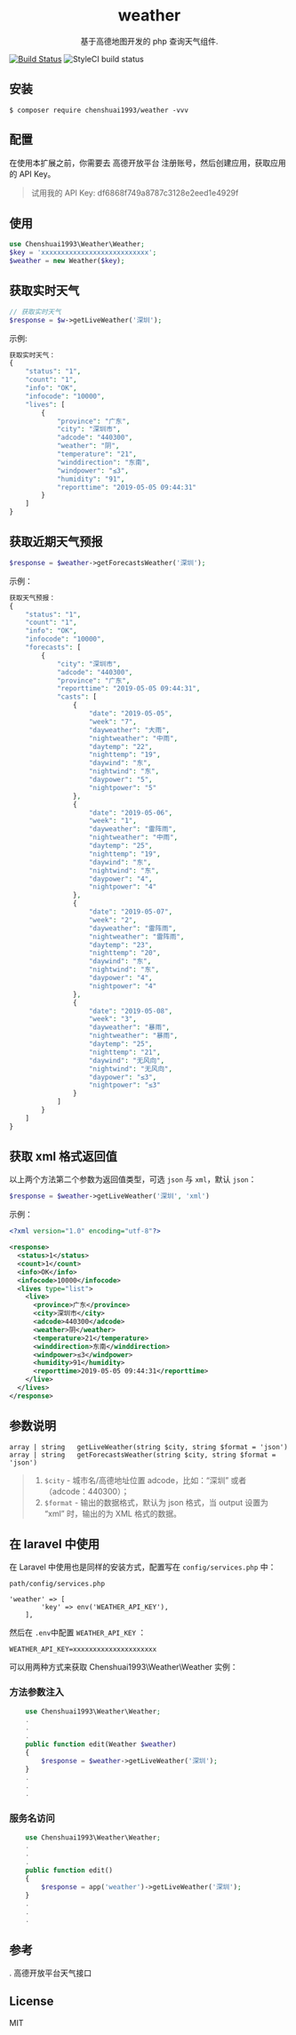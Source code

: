 <h1 align="center"> weather </h1>

<p align="center"> 基于高德地图开发的 php 查询天气组件.</p>

[![Build Status](https://travis-ci.org/chenshuai1993/weather.svg?branch=master)](https://travis-ci.org/chenshuai1993/weather)
![StyleCI build status](https://github.styleci.io/repos/184015253/shield)

## 安装

```shell
$ composer require chenshuai1993/weather -vvv
```

## 配置
在使用本扩展之前，你需要去 高德开放平台 注册账号，然后创建应用，获取应用的 API Key。
> 试用我的 API Key: df6868f749a8787c3128e2eed1e4929f

## 使用
```php
use Chenshuai1993\Weather\Weather;
$key = 'xxxxxxxxxxxxxxxxxxxxxxxxxxx';
$weather = new Weather($key);
```
## 获取实时天气
```php
// 获取实时天气
$response = $w->getLiveWeather('深圳');
```
示例:
```php
获取实时天气：
{
    "status": "1",
    "count": "1",
    "info": "OK",
    "infocode": "10000",
    "lives": [
        {
            "province": "广东",
            "city": "深圳市",
            "adcode": "440300",
            "weather": "阴",
            "temperature": "21",
            "winddirection": "东南",
            "windpower": "≤3",
            "humidity": "91",
            "reporttime": "2019-05-05 09:44:31"
        }
    ]
}
```

## 获取近期天气预报
```php
$response = $weather->getForecastsWeather('深圳');
```

示例：
```php
获取天气预报：
{
    "status": "1",
    "count": "1",
    "info": "OK",
    "infocode": "10000",
    "forecasts": [
        {
            "city": "深圳市",
            "adcode": "440300",
            "province": "广东",
            "reporttime": "2019-05-05 09:44:31",
            "casts": [
                {
                    "date": "2019-05-05",
                    "week": "7",
                    "dayweather": "大雨",
                    "nightweather": "中雨",
                    "daytemp": "22",
                    "nighttemp": "19",
                    "daywind": "东",
                    "nightwind": "东",
                    "daypower": "5",
                    "nightpower": "5"
                },
                {
                    "date": "2019-05-06",
                    "week": "1",
                    "dayweather": "雷阵雨",
                    "nightweather": "中雨",
                    "daytemp": "25",
                    "nighttemp": "19",
                    "daywind": "东",
                    "nightwind": "东",
                    "daypower": "4",
                    "nightpower": "4"
                },
                {
                    "date": "2019-05-07",
                    "week": "2",
                    "dayweather": "雷阵雨",
                    "nightweather": "雷阵雨",
                    "daytemp": "23",
                    "nighttemp": "20",
                    "daywind": "东",
                    "nightwind": "东",
                    "daypower": "4",
                    "nightpower": "4"
                },
                {
                    "date": "2019-05-08",
                    "week": "3",
                    "dayweather": "暴雨",
                    "nightweather": "暴雨",
                    "daytemp": "25",
                    "nighttemp": "21",
                    "daywind": "无风向",
                    "nightwind": "无风向",
                    "daypower": "≤3",
                    "nightpower": "≤3"
                }
            ]
        }
    ]
}

```

## 获取 xml 格式返回值
以上两个方法第二个参数为返回值类型，可选 `json` 与 `xml`，默认 `json`：
```php
$response = $weather->getLiveWeather('深圳', 'xml')
```
示例：
```xml
<?xml version="1.0" encoding="utf-8"?>

<response>
  <status>1</status>
  <count>1</count>
  <info>OK</info>
  <infocode>10000</infocode>
  <lives type="list">
    <live>
      <province>广东</province>
      <city>深圳市</city>
      <adcode>440300</adcode>
      <weather>阴</weather>  
      <temperature>21</temperature>
      <winddirection>东南</winddirection>
      <windpower>≤3</windpower>
      <humidity>91</humidity>
      <reporttime>2019-05-05 09:44:31</reporttime>
    </live>
  </lives>
</response>
```

## 参数说明
```$xslt
array | string   getLiveWeather(string $city, string $format = 'json')
array | string   getForecastsWeather(string $city, string $format = 'json')
```
> 1. `$city` - 城市名/高德地址位置 adcode，比如：“深圳” 或者（adcode：440300）；
> 2. `$format` - 输出的数据格式，默认为 json 格式，当 output 设置为 “xml” 时，输出的为 XML 格式的数据。

## 在 laravel 中使用
在 Laravel 中使用也是同样的安装方式，配置写在 `config/services.php` 中：
```$xslt
path/config/services.php

'weather' => [
        'key' => env('WEATHER_API_KEY'),
    ],
```
然后在 `.env`中配置 `WEATHER_API_KEY` ：
```$xslt
WEATHER_API_KEY=xxxxxxxxxxxxxxxxxxxxx
```
可以用两种方式来获取 Chenshuai1993\Weather\Weather 实例：
### 方法参数注入
```php
    use Chenshuai1993\Weather\Weather;
    .
    .
    .
    public function edit(Weather $weather) 
    {
        $response = $weather->getLiveWeather('深圳');
    }
    .
    .
    .
```

### 服务名访问
```php
    use Chenshuai1993\Weather\Weather;
    .
    .
    .
    public function edit() 
    {
        $response = app('weather')->getLiveWeather('深圳');
    }
    .
    .
    .
```

## 参考
. 高德开放平台天气接口

## License

MIT